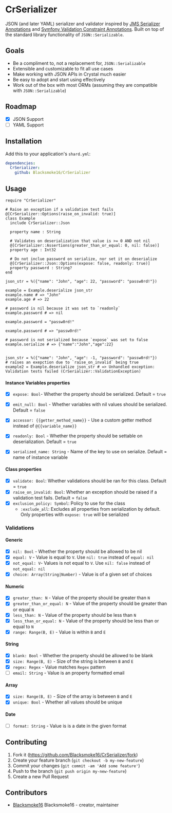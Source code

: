 # CrSerializer

JSON (and later YAML) serializer and validator inspired by [JMS Serializer Annotations](https://jmsyst.com/libs/serializer/master/reference/annotations) and [Symfony Validation Constraint Annotations](https://symfony.com/doc/current/reference/constraints.html).  Built on top of the standard library functionality of `JSON::Serializable`.

## Goals

- Be a compliment to, not a replacement for, `JSON::Serializable`
- Extensible and customizable to fit all use cases
- Make working with JSON APIs in Crystal much easier
- Be easy to adopt and start using effectively
- Work out of the box with most ORMs (assuming they are compatible with `JSON::Serializable`)

## Roadmap

- [x] JSON Support
- [ ] YAML Support

## Installation

Add this to your application's `shard.yml`:

```yaml
dependencies:
  CrSerializer:
    github: Blacksmoke16/CrSerializer
```

## Usage

```crystal
require "CrSerializer"

# Raise an exception if a validation test fails
@[CrSerializer::Options(raise_on_invalid: true)]
class Example
  include CrSerializer::Json

  property name : String
  
  # Validates on deserialization that value is >= 0 AND not nil
  @[CrSerializer::Assertions(greater_than_or_equal: 0, nil: false)] 
  property age : Int32
  
  # Do not inclue password on serialize, nor set it on deserialize
  @[CrSerializer::Json::Options(expose: false, readonly: true)]
  property password : String?
end

json_str = %({"name": "John", "age": 22, "password": "passw0rd!"})

example = Example.deserialize json_str
example.name # => "John"
example.age # => 22

# password is nil because it was set to `readonly`
example.password # => nil

example.password = "passw0rd!"

example.password # => "passw0rd!"

# password is not serialized because `expose` was set to false
example.serialize # => {"name":"John","age":22}


json_str = %({"name": "John", "age": -1, "password": "passw0rd!"})
# raises an exepction due to `raise_on_invalid` being true
example2 = Example.deserialize json_str # => Unhandled exception: Validation tests failed (CrSerializer::ValidationException)
```

#### Instance Variables properties

- [x] `expose: Bool`- Whether the property should be serialized.  Default = `true`

- [x] `emit_null: Bool` - Whether variables with nil values should be serialized. Default = `false`

- [x] `accessor: {{getter_method_name}}` - Use a custom getter method instead of `@{{variable_name}}`

- [x] `readonly: Bool` - Whether the property should be settable on deserialization.  Default = `true`

- [x] `serialized_name: String` - Name of the key to use on serialize.  Default = name of instance variable

#### Class properties

- [x] `validate: Bool`: Whether validations should be ran for this class.  Default = `true`
- [x] `raise_on_invalid: Bool`: Whether an exception should be raised if a validation test fails.  Default = `false`
- [x] `exclusion_policy: Symbol`: Policy to use for the class
  - `:exclude_all`: Excludes all properties from serialization by default.  Only properties with `expose: true` will be serialized

### Validations

#### Generic

- [x] `nil: Bool` - Whether the property should be allowed to be nil
- [x] `equal: V` - Value is equal to `V`.  Use `nil: true` instead of `equal: nil`
- [x] `not_equal: V`- Values is not equal to `V`. Use `nil: false` instead of `not_equal: nil`
- [x] `choice: Array(String|Number)` - Value is of a given set of choices

#### Numeric

- [x] `greater_than: N` - Value of the property should be greater than `N`
- [x] `greater_than_or_equal: N` - Value of the property should be greater than or equal `N`
- [x] `less_than: N` - Value of the property should be less than `N`
- [x] `less_than_or_equal: N` - Value of the property should be less than or equal to `N`
- [x] `range: Range(B, E)` - Value is within `B` and `E`

#### String

- [x] `blank: Bool` - Whether the property should be allowed to be blank
- [x] `size: Range(B, E)` - Size of the string is between `B` and `E`
- [x] `regex: Regex` - Value matches `Regex` pattern
- [ ] `email: String` - Value is an property formatted email

#### Array

- [x] `size: Range(B, E)` - Size of the array is between `B` and `E`
- [x] `unique: Bool` - Whether all values should be unique

#### Date

- [ ] `format: String` - Value is is a date in the given format

## Contributing

1. Fork it (<https://github.com/Blacksmoke16/CrSerializer/fork>)
2. Create your feature branch (`git checkout -b my-new-feature`)
3. Commit your changes (`git commit -am 'Add some feature'`)
4. Push to the branch (`git push origin my-new-feature`)
5. Create a new Pull Request

## Contributors

- [Blacksmoke16](https://github.com/Blacksmoke16) Blacksmoke16 - creator, maintainer
